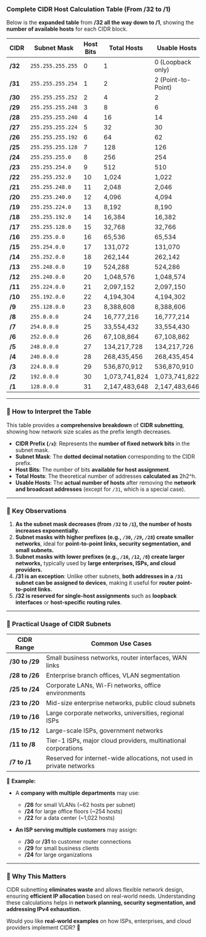 ### **Complete CIDR Host Calculation Table (From /32 to /1)**

Below is the **expanded table** from **/32 all the way down to /1**, showing the **number of available hosts** for each CIDR block.

|**CIDR**|**Subnet Mask**|**Host Bits**|**Total Hosts**|**Usable Hosts**|
|---|---|---|---|---|
|**/32**|`255.255.255.255`|0|1|0 (Loopback only)|
|**/31**|`255.255.255.254`|1|2|2 (Point-to-Point)|
|**/30**|`255.255.255.252`|2|4|2|
|**/29**|`255.255.255.248`|3|8|6|
|**/28**|`255.255.255.240`|4|16|14|
|**/27**|`255.255.255.224`|5|32|30|
|**/26**|`255.255.255.192`|6|64|62|
|**/25**|`255.255.255.128`|7|128|126|
|**/24**|`255.255.255.0`|8|256|254|
|**/23**|`255.255.254.0`|9|512|510|
|**/22**|`255.255.252.0`|10|1,024|1,022|
|**/21**|`255.255.248.0`|11|2,048|2,046|
|**/20**|`255.255.240.0`|12|4,096|4,094|
|**/19**|`255.255.224.0`|13|8,192|8,190|
|**/18**|`255.255.192.0`|14|16,384|16,382|
|**/17**|`255.255.128.0`|15|32,768|32,766|
|**/16**|`255.255.0.0`|16|65,536|65,534|
|**/15**|`255.254.0.0`|17|131,072|131,070|
|**/14**|`255.252.0.0`|18|262,144|262,142|
|**/13**|`255.248.0.0`|19|524,288|524,286|
|**/12**|`255.240.0.0`|20|1,048,576|1,048,574|
|**/11**|`255.224.0.0`|21|2,097,152|2,097,150|
|**/10**|`255.192.0.0`|22|4,194,304|4,194,302|
|**/9**|`255.128.0.0`|23|8,388,608|8,388,606|
|**/8**|`255.0.0.0`|24|16,777,216|16,777,214|
|**/7**|`254.0.0.0`|25|33,554,432|33,554,430|
|**/6**|`252.0.0.0`|26|67,108,864|67,108,862|
|**/5**|`248.0.0.0`|27|134,217,728|134,217,726|
|**/4**|`240.0.0.0`|28|268,435,456|268,435,454|
|**/3**|`224.0.0.0`|29|536,870,912|536,870,910|
|**/2**|`192.0.0.0`|30|1,073,741,824|1,073,741,822|
|**/1**|`128.0.0.0`|31|2,147,483,648|2,147,483,646|

---

### **🔹 How to Interpret the Table**

This table provides a **comprehensive breakdown** of **CIDR subnetting**, showing how network size scales as the prefix length decreases.

- **CIDR Prefix (`/x`)**: Represents the **number of fixed network bits** in the subnet mask.
- **Subnet Mask**: The **dotted decimal notation** corresponding to the CIDR prefix.
- **Host Bits**: The number of bits **available for host assignment**.
- **Total Hosts**: The theoretical number of addresses **calculated as** 2h2^h.
- **Usable Hosts**: The **actual number of hosts** after removing the **network and broadcast addresses** (except for `/31`, which is a special case).

---

### **🔹 Key Observations**

1. **As the subnet mask decreases (from `/32` to `/1`), the number of hosts increases exponentially.**
2. **Subnet masks with higher prefixes (e.g., `/30`, `/29`, `/28`) create smaller networks**, ideal for **point-to-point links, security segmentation, and small subnets.**
3. **Subnet masks with lower prefixes (e.g., `/16`, `/12`, `/8`) create larger networks,** typically used by **large enterprises, ISPs, and cloud providers.**
4. **/31 is an exception**: Unlike other subnets, **both addresses in a `/31` subnet can be assigned to devices**, making it useful for **router point-to-point links.**
5. **/32 is reserved for single-host assignments** such as **loopback interfaces** or **host-specific routing rules**.

---

### **🔹 Practical Usage of CIDR Subnets**

|**CIDR Range**|**Common Use Cases**|
|---|---|
|**/30 to /29**|Small business networks, router interfaces, WAN links|
|**/28 to /26**|Enterprise branch offices, VLAN segmentation|
|**/25 to /24**|Corporate LANs, Wi-Fi networks, office environments|
|**/23 to /20**|Mid-size enterprise networks, public cloud subnets|
|**/19 to /16**|Large corporate networks, universities, regional ISPs|
|**/15 to /12**|Large-scale ISPs, government networks|
|**/11 to /8**|Tier-1 ISPs, major cloud providers, multinational corporations|
|**/7 to /1**|Reserved for internet-wide allocations, not used in private networks|

📌 **Example:**

- A **company with multiple departments** may use:
    
    - **/26** for small VLANs (~62 hosts per subnet)
    - **/24** for large office floors (~254 hosts)
    - **/22** for a data center (~1,022 hosts)
- **An ISP serving multiple customers** may assign:
    
    - **/30** or **/31** to customer router connections
    - **/29** for small business clients
    - **/24** for large organizations

---

### **🔹 Why This Matters**

CIDR subnetting **eliminates waste** and allows flexible network design, ensuring **efficient IP allocation** based on real-world needs. Understanding these calculations helps in **network planning, security segmentation, and addressing IPv4 exhaustion.**

Would you like **real-world examples** on how ISPs, enterprises, and cloud providers implement CIDR? 🚀